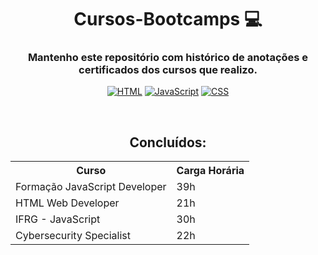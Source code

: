<div style="display: inline_block;" align="center">
  
# Cursos-Bootcamps  💻
### Mantenho este repositório com histórico de anotações e certificados dos cursos que realizo.
[![HTML](https://img.shields.io/badge/HTML5-E34F26?style=for-the-badge&logo=html5&logoColor=white)]()
[![JavaScript](https://img.shields.io/badge/JavaScript-323330?style=for-the-badge&logo=javascript&logoColor=F7DF1E)]()
[![CSS](https://img.shields.io/badge/CSS3-1572B6?style=for-the-badge&logo=css3&logoColor=white)]()

<br>

## Concluídos:
<table>
<tr> 
<th>Curso</th>
<th>Carga Horária</th>
</tr>
<tr>
  <td>Formação JavaScript Developer</td>
  <td>39h</td>
</tr>
<tr>
  <td>HTML Web Developer</td>
  <td>21h</td>
</tr>
<tr>
  <td>IFRG - JavaScript </td>
  <td>30h</td>
</tr>
<tr>
  <td>Cybersecurity Specialist </td>
  <td>22h</td>
</tr>
<div/>



